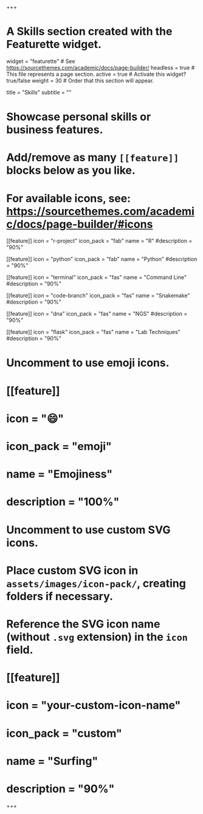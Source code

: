 +++
# A Skills section created with the Featurette widget.
widget = "featurette"  # See https://sourcethemes.com/academic/docs/page-builder/
headless = true  # This file represents a page section.
active = true  # Activate this widget? true/false
weight = 30  # Order that this section will appear.

title = "Skills"
subtitle = ""

# Showcase personal skills or business features.
# 
# Add/remove as many `[[feature]]` blocks below as you like.
# 
# For available icons, see: https://sourcethemes.com/academic/docs/page-builder/#icons

[[feature]]
  icon = "r-project"
  icon_pack = "fab"
  name = "R"
  #description = "90%"

[[feature]]
  icon = "python"
  icon_pack = "fab"
  name = "Python"
  #description = "90%"
  
[[feature]]
  icon = "terminal"
  icon_pack = "fas"
  name = "Command Line"
  #description = "90%"

[[feature]]
  icon = "code-branch"
  icon_pack = "fas"
  name = "Snakemake"
  #description = "90%"

[[feature]]
  icon = "dna"
  icon_pack = "fas"
  name = "NGS"
  #description = "90%"
  
[[feature]]
  icon = "flask"
  icon_pack = "fas"
  name = "Lab Techniques"
  #description = "90%"


# Uncomment to use emoji icons.
# [[feature]]
#  icon = ":smile:"
#  icon_pack = "emoji"
#  name = "Emojiness"
#  description = "100%"  

# Uncomment to use custom SVG icons.
# Place custom SVG icon in `assets/images/icon-pack/`, creating folders if necessary.
# Reference the SVG icon name (without `.svg` extension) in the `icon` field.
# [[feature]]
#  icon = "your-custom-icon-name"
#  icon_pack = "custom"
#  name = "Surfing"
#  description = "90%"

+++
